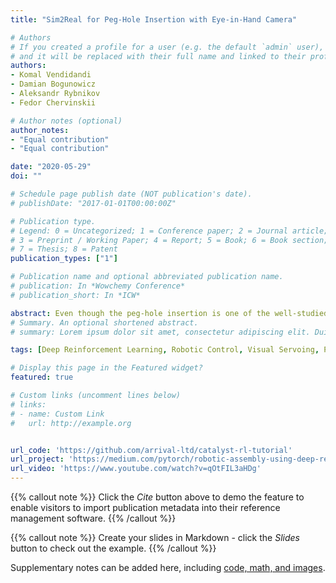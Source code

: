 ```yaml
---
title: "Sim2Real for Peg-Hole Insertion with Eye-in-Hand Camera"

# Authors
# If you created a profile for a user (e.g. the default `admin` user), write the username (folder name) here 
# and it will be replaced with their full name and linked to their profile.
authors:
- Komal Vendidandi
- Damian Bogunowicz
- Aleksandr Rybnikov
- Fedor Chervinskii

# Author notes (optional)
author_notes:
- "Equal contribution"
- "Equal contribution"

date: "2020-05-29"
doi: ""

# Schedule page publish date (NOT publication's date).
# publishDate: "2017-01-01T00:00:00Z"

# Publication type.
# Legend: 0 = Uncategorized; 1 = Conference paper; 2 = Journal article;
# 3 = Preprint / Working Paper; 4 = Report; 5 = Book; 6 = Book section;
# 7 = Thesis; 8 = Patent
publication_types: ["1"]

# Publication name and optional abbreviated publication name.
# publication: In *Wowchemy Conference*
# publication_short: In *ICW*

abstract: Even though the peg-hole insertion is one of the well-studied problems in robotics, it still remains a challenge for robots, especially when it comes to flexibility and the ability to generalize. Successful completion of the task requires combining several modalities to cope with the complexity of the real world. In our work, we focus on the visual aspect of the problem and employ the strategy of learning an insertion task in a simulator. We use Deep Reinforcement Learning to learn the policy end-to- end and then transfer the learned model to the real robot, without any additional fine-tuning. We show that the transferred policy, which only takes RGB-D and joint information (proprioception) can perform well on the real robot.
# Summary. An optional shortened abstract.
# summary: Lorem ipsum dolor sit amet, consectetur adipiscing elit. Duis posuere tellus ac convallis placerat. Proin tincidunt magna sed ex sollicitudin condimentum.

tags: [Deep Reinforcement Learning, Robotic Control, Visual Servoing, Peg-Hole Insertion, Sim2Real Transfer]

# Display this page in the Featured widget?
featured: true

# Custom links (uncomment lines below)
# links:
# - name: Custom Link
#   url: http://example.org


url_code: 'https://github.com/arrival-ltd/catalyst-rl-tutorial'
url_project: 'https://medium.com/pytorch/robotic-assembly-using-deep-reinforcement-learning-dfd9916c5ad7'
url_video: 'https://www.youtube.com/watch?v=qOtFIL3aHDg'
---
```


{{% callout note %}}
Click the *Cite* button above to demo the feature to enable visitors to import publication metadata into their reference management software.
{{% /callout %}}

{{% callout note %}}
Create your slides in Markdown - click the *Slides* button to check out the example.
{{% /callout %}}

Supplementary notes can be added here, including [code, math, and images](https://wowchemy.com/docs/writing-markdown-latex/).
